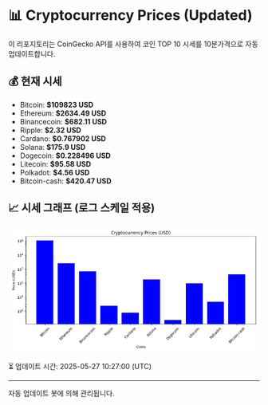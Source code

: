 
# 📊 Cryptocurrency Prices (Updated)

이 리포지토리는 CoinGecko API를 사용하여 코인 TOP 10 시세를 10분가격으로 자동 업데이트합니다.

## 💰 현재 시세
- Bitcoin: **$109823 USD**
- Ethereum: **$2634.49 USD**
- Binancecoin: **$682.11 USD**
- Ripple: **$2.32 USD**
- Cardano: **$0.767902 USD**
- Solana: **$175.9 USD**
- Dogecoin: **$0.228496 USD**
- Litecoin: **$95.58 USD**
- Polkadot: **$4.56 USD**
- Bitcoin-cash: **$420.47 USD**

## 📈 시세 그래프 (로그 스케일 적용)
![Crypto Prices](crypto_prices.png)

⏳ 업데이트 시간: 2025-05-27 10:27:00 (UTC)

---
자동 업데이트 봇에 의해 관리됩니다.
